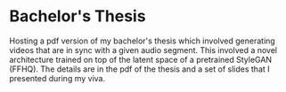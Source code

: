 # Bachelor's Thesis
Hosting a pdf version of my bachelor's thesis which involved generating videos that are in sync with a given audio segment. This involved a novel architecture trained on top of the latent space of a pretrained StyleGAN (FFHQ). The details are in the pdf of the thesis and a set of slides that I presented during my viva.
